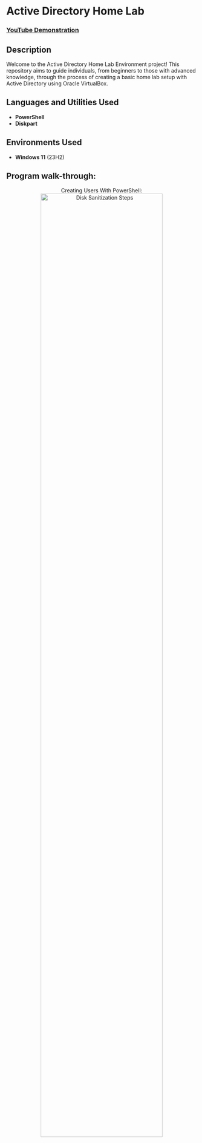 <h1>Active Directory Home Lab</h1>

 ### [YouTube Demonstration](https://youtu.be/7eJexJVCqJo)

<h2>Description</h2>
Welcome to the Active Directory Home Lab Environment project! This repository aims to guide individuals, from beginners to those with advanced knowledge, through the process of creating a basic home lab setup with Active Directory using Oracle VirtualBox.
<br />


<h2>Languages and Utilities Used</h2>

- <b>PowerShell</b> 
- <b>Diskpart</b>

<h2>Environments Used </h2>

- <b>Windows 11</b> (23H2)

<h2>Program walk-through:</h2>

<p align="center">
Creating Users With PowerShell: <br/>
<img src="https://i.imgur.com/lLTg2Ri.png" height="80%" width="80%" alt="Disk Sanitization Steps"/>
<br />

 <!--
 ```diff
- text in red
+ text in green
! text in orange
# text in gray
@@ text in purple (and bold)@@
```
--!>
